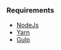 ### Requirements

* [NodeJs](https://nodejs.org/)
* [Yarn](https://yarnpkg.com/)
* [Gulp](https://gulpjs.com/)